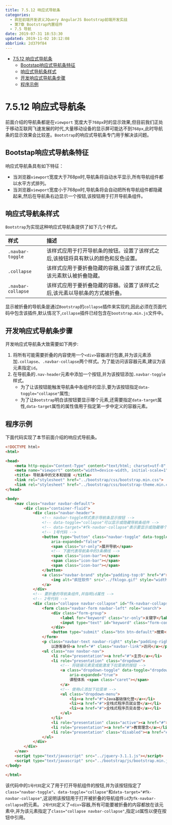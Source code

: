 ```yaml
---
title: 7.5.12 响应式导航条
categories: 
  - 疯狂前端开发讲义JQuery AngularJS Bootstrap前端开发实战
  - 第7章 Bootstrap内置组件
  - 7.5 导航
date: 2019-07-31 18:53:30
updated: 2019-11-02 10:12:08
abbrlink: 2d379f84
---
```

<div id='my_toc'>

- [7.5.12 响应式导航条](/JavaReadingNotes/2d379f84/#7-5-12-响应式导航条)
    - [Bootstap响应式导航条特征](/JavaReadingNotes/2d379f84/#Bootstap响应式导航条特征)
    - [响应式导航条样式](/JavaReadingNotes/2d379f84/#响应式导航条样式)
    - [开发响应式导航条步骤](/JavaReadingNotes/2d379f84/#开发响应式导航条步骤)
    - [程序示例](/JavaReadingNotes/2d379f84/#程序示例)

</div>
<!--more-->
<script>if (navigator.platform.toLowerCase() == 'win32'){document.getElementById('my_toc').style.display = 'none';}</script>

<!--end-->
<!--SSTStart-->
# 7.5.12 响应式导航条 #
前面介绍的导航条都是在`viewport` 宽度大于`768px`时的显示效果,但目前我们正处于移动互联网飞速发展的时代,大量移动设备的显示屏可能达不到`768px`,此时导航条的显示效果会比较差。`Bootstrap`的响应式导航条专门用于解决该问题。
## Bootstap响应式导航条特征 ##
响应式导航条具有如下特征：
- 当浏览器`viewport`宽度大于768px时,导航条将自动水平显示,所有导航组件都以水平方式排列。
- 当浏览器`viewport`宽度小于768px时,导航条将会自动把所有导航组件都隐藏起来,然后在导航条右边显示一个按钮,该按钮用于打开导航条组件。

## 响应式导航条样式 ##
`Bootstrap`为实现这种响应式导航条提供了如下几个样式。

|样式|描述|
|:---|:---|
|`.navbar-toggle`|该样式应用于打开导航条的按钮。设置了该样式之后,该按钮将具有默认的颜色和反色设置。|
|`.collapse`|该样式应用于要折叠隐藏的容器,设置了该样式之后,该元素默认被折叠隐藏。|
|`.navbar-collapse`|该样式应用于要折叠隐藏的容器。设置了该样式之后,该元素以导航条的方式被折叠。|
显示被折叠的导航条是通过`Bootstrap`的`collapse`插件来实现的,因此必须在页面代码中包含该插件,默认情况下,`collapse`插件已经包含在`bootstrap.min.js`文件中。

## 开发响应式导航条步骤 ##
开发响应式导航条大致需要如下两步:
1. 将所有可能需要折叠的内容使用一个`<div>`容器进行包裹,并为该元素添加`.collapse`、`.navbar-collapse`两个样式。为了能访问该容器元素,建议为该元素指定`id`。
2. 在导航条的`.nav-header`元素中添加一个按钮,并为该按钮添加`.navbar-toggle`样式。
    - 为了让该按钮能触发导航条中各组件的显示,要为该按钮指定`data-toggle="collapse"`属性;
    - 为了让`Bootstrap`明白该按钮要显示哪个元素,还需要指定`data-target`属性,`data-target`属性的属性值用于指定第一步中定义的容器元素。
<!--SSTStop-->

## 程序示例 ##
下面代码实现了本节前面介绍的响应式导航条。
```html
<!DOCTYPE html>
<html>

<head>
	<meta http-equiv="Content-Type" content="text/html; charset=utf-8" />
	<meta name="viewport" content="width=device-width, initial-scale=1">
	<title> 导航条中的文本和链接 </title>
	<link rel="stylesheet" href="../bootstrap/css/bootstrap.min.css">
	<link rel="stylesheet" href="../bootstrap/css/bootstrap-theme.min.css">
</head>

<body>
	<nav class="navbar navbar-default">
		<div class="container-fluid">
			<div class="navbar-header">
				<!-- navbar-toggle样式表示导航条显示按钮 -->
				<!-- data-toggle="collapse"可以显示或隐藏导航条组件 -->
				<!-- data-target="#fk-navbar-collapse"表示要显示或隐藏哪个导航条 -->
				<!-- 1号代码 -->
				<button type="button" class="navbar-toggle" data-toggle="collapse" data-target="#fk-navbar-collapse"
					aria-expanded="false">
					<span class="sr-only">展开导航</span>
					<!-- 下面代表导航条中的3条横线 -->
					<span class="icon-bar"></span>
					<span class="icon-bar"></span>
					<span class="icon-bar"></span>
				</button>
				<a class="navbar-brand" style="padding-top:0" href="#">
					<img alt="疯狂软件" src="../fklogo.gif" style="width:52px;height:52px">
				</a>
			</div>
			<!-- 要折叠的导航条组件,并指明id属性 -->
			<!-- 2号代码 -->
			<div class="collapse navbar-collapse" id="fk-navbar-collapse">
				<form class="navbar-form navbar-left" role="search">
					<div class="form-group">
						<label for="keyword" class="sr-only">关键字</label>
						<input type="text" id="keyword" class="form-control" placeholder="输入关键字">
					</div>
					<button type="submit" class="btn btn-default">搜索</button>
				</form>
				<p class="navbar-text navbar-right" style="padding-right:10px">
					以游客身份<a href="#" class="navbar-link">访问</a></p>
				<ul class="nav navbar-nav">
					<li role="presentation"><a href="#">主页</a></li>
					<li role="presentation" class="dropdown">
						<!-- 将链接元素变成能激发下拉菜单的按钮 -->
						<a class="dropdown-toggle" data-toggle="dropdown" href="#" role="button" aria-haspopup="true"
							aria-expanded="true">
							课程体系 <span class="caret"></span>
						</a>
						<!-- 使用ul添加下拉菜单 -->
						<ul class="dropdown-menu">
							<li><a href="#">Java基础强化营</a></li>
							<li><a href="#">全栈式程序员就业营</a></li>
							<li><a href="#">全栈式程序员突击营</a></li>
						</ul>
					</li>
					<li role="presentation" class="active"><a href="#">师资介绍</a></li>
					<li role="presentation"><a href="#">教育理念</a></li>
					<li role="presentation" class="disabled"><a href="#">退出系统</a></li>
				</ul>
			</div>
		</div>
	</nav>
	<script type="text/javascript" src="../jquery-3.1.1.js"></script>
	<script type="text/javascript" src="../bootstrap/js/bootstrap.min.js"></script>
</body>

</html>
```
该代码中的`1号代码`定义了用于打开导航组件的按钮,并为该按钮指定了`class="navbar-toggle"`、`data-toggle="collapse"`和`data-target="#fk-navbar-collapse"`,这说明该按钮用于打开被折叠的导航组件`id`为`fk-navbar-collapse`的元素。
`2号代码`定义了`<div>`容器,所有可能要被折叠的内容都放在该元素中,并为该元素指定了`class="collapse navbar-collapse"`,指定`id`属性以便在按钮中引用。

